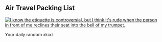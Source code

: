 ## Air Travel Packing List
[![I know the etiquette is controversial, but I think it's rude when the person in front of me reclines their seat into the bell of my trumpet.](https://imgs.xkcd.com/comics/air_travel_packing_list.png)](https://xkcd.com/2525/ "I know the etiquette is controversial, but I think it's rude when the person in front of me reclines their seat into the bell of my trumpet.")

Your daily random xkcd
